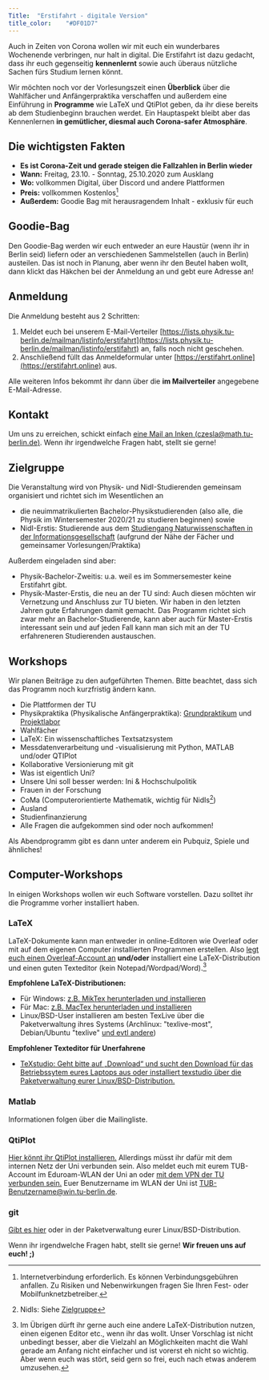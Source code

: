 ```yaml
---
Title:	"Erstifahrt - digitale Version"
title_color:	"#DF01D7"
---
```


Auch in Zeiten von Corona wollen wir mit euch ein wunderbares Wochenende verbringen, nur halt in digital. 
Die Erstifahrt ist dazu gedacht, dass ihr euch gegenseitig **kennenlernt** sowie auch überaus nützliche Sachen fürs Studium lernen könnt.

Wir möchten noch vor der Vorlesungszeit einen **Überblick** über die Wahlfächer und Anfängerpraktika verschaffen und außerdem eine Einführung in **Programme** wie LaTeX und QtiPlot geben, da ihr diese bereits ab dem Studienbeginn brauchen werdet. Ein Hauptaspekt bleibt aber das Kennenlernen **in gemütlicher, diesmal auch Corona-safer Atmosphäre**.

## Die wichtigsten Fakten
* **Es ist Corona-Zeit und gerade steigen die Fallzahlen in Berlin wieder**
* **Wann:** Freitag, 23.10. - Sonntag, 25.10.2020 zum Ausklang
* **Wo:** vollkommen Digital, über Discord und andere Plattformen
* **Preis:** vollkommen Kostenlos[^1]
* **Außerdem:** Goodie Bag mit herausragendem Inhalt - exklusiv für euch

[^1]: Internetverbindung erforderlich. Es können Verbindungsgebühren anfallen. Zu Risiken und Nebenwirkungen fragen Sie Ihren Fest- oder Mobilfunknetzbetreiber. 

## Goodie-Bag
Den Goodie-Bag werden wir euch entweder an eure Haustür (wenn ihr in Berlin seid) liefern oder an verschiedenen Sammelstellen (auch in Berlin) austeilen. Das ist noch in Planung, aber wenn ihr den Beutel haben wollt, dann klickt das Häkchen bei der Anmeldung an und gebt eure Adresse an!

## Anmeldung
Die Anmeldung besteht aus 2 Schritten:

1. Meldet euch bei unserem E-Mail-Verteiler [https://lists.physik.tu-berlin.de/mailman/listinfo/erstifahrt](https://lists.physik.tu-berlin.de/mailman/listinfo/erstifahrt) an, falls noch nicht geschehen.
2. Anschließend füllt das Anmeldeformular unter [https://erstifahrt.online](https://erstifahrt.online) aus.

Alle weiteren Infos bekommt ihr dann über die **im Mailverteiler** angegebene E-Mail-Adresse.

## Kontakt
Um uns zu erreichen, schickt einfach [eine Mail an Inken (czesla@math.tu-berlin.de)](mailto:czesla@math.tu-berlin.de).
Wenn ihr irgendwelche Fragen habt, stellt sie gerne!

## Zielgruppe
Die Veranstaltung wird von Physik- und NidI-Studierenden gemeinsam organisiert und richtet sich im Wesentlichen an
* die neuimmatrikulierten Bachelor-Physikstudierenden (also alle, die Physik im Wintersemester 2020/21 zu studieren beginnen) sowie
* NidI-Erstis: Studierende aus dem [Studiengang Naturwissenschaften in der Informationsgesellschaft](http://www.galilea.tu-berlin.de/index.php?id=155&L=0 "NidI") (aufgrund der Nähe der Fächer und gemeinsamer Vorlesungen/Praktika)

Außerdem eingeladen sind aber:
* Physik-Bachelor-Zweitis: u.a. weil es im Sommersemester keine Erstifahrt gibt.
* Physik-Master-Erstis, die neu an der TU sind: Auch diesen möchten wir Vernetzung und Anschluss zur TU bieten. Wir haben in den letzten Jahren gute Erfahrungen damit gemacht. Das Programm richtet sich zwar mehr an Bachelor-Studierende, kann aber auch für Master-Erstis interessant sein und auf jeden Fall kann man sich mit an der TU erfahreneren Studierenden austauschen.

## Workshops
Wir planen Beiträge zu den aufgeführten Themen. Bitte beachtet, dass sich das Programm noch kurzfristig ändern kann.

* Die Plattformen der TU
* Physikpraktika (Physikalische Anfängerpraktika): [Grundpraktikum](http://www.ioap.tu-berlin.de/grundpraktikum/) und [Projektlabor](http://www.pl-physik.tu-berlin.de/menue/home/)
* Wahlfächer
* LaTeX: Ein wissenschaftliches Textsatzsystem
* Messdatenverarbeitung und -visualisierung mit Python, MATLAB und/oder QTIPlot
* Kollaborative Versionierung mit git
* Was ist eigentlich Uni?
* Unsere Uni soll besser werden: Ini & Hochschulpolitik
* Frauen in der Forschung
* CoMa (Computerorientierte Mathematik, wichtig für NidIs[^2])
* Ausland
* Studienfinanzierung
* Alle Fragen die aufgekommen sind oder noch aufkommen!

Als Abendprogramm gibt es dann unter anderem ein Pubquiz, Spiele und ähnliches!

## Computer-Workshops
In einigen Workshops wollen wir euch Software vorstellen. Dazu solltet ihr die Programme vorher installiert haben.

### LaTeX
LaTeX-Dokumente kann man entweder in online-Editoren wie Overleaf oder mit auf dem eigenen Computer installierten Programmen erstellen.
Also [legt euch einen Overleaf-Account an](https://de.overleaf.com/project) **und/oder** installiert eine LaTeX-Distribution und einen guten Texteditor (kein Notepad/Wordpad/Word).[^3]

**Empfohlene LaTeX-Distributionen:**
* Für Windows: [z.B. MikTex herunterladen und installieren](http://miktex.org/download "MikTex") 
* Für Mac: [z.B. MacTex herunterladen und installieren](https://tug.org/mactex/mactex-download.html "MacTex")
* Linux/BSD-User installieren am besten TexLive über die Paketverwaltung ihres Systems (Archlinux: "texlive-most", Debian/Ubuntu "texlive" [und evtl andere](https://packages.debian.org/search?keywords=texlive))

**Empfohlener Texteditor für Unerfahrene**
* [TeXstudio: Geht bitte auf „Download“ und sucht den Download für das Betriebssytem eures Laptops aus oder installiert texstudio über die Paketverwaltung eurer Linux/BSD-Distribution.](http://www.texstudio.org "TeXstudio")

[^3]: Im Übrigen dürft ihr gerne auch eine andere LaTeX-Distribution nutzen, einen eigenen Editor etc., wenn ihr das wollt. Unser Vorschlag ist nicht unbedingt besser, aber die Vielzahl an Möglichkeiten macht die Wahl gerade am Anfang nicht einfacher und ist vorerst eh nicht so wichtig. Aber wenn euch was stört, seid gern so frei, euch nach etwas anderem umzusehen.

### Matlab
Informationen folgen über die Mailingliste.

### QtiPlot
[Hier könnt ihr QtiPlot installieren.](https://www.physik.tu-berlin.de/qtiplot "QtiPlot") Allerdings müsst ihr dafür mit dem internen Netz der Uni verbunden sein. Also meldet euch mit eurem TUB-Account im Eduroam-WLAN der Uni an oder [mit dem VPN der TU verbunden sein.](https://www.tubit.tu-berlin.de/menue/dienste/kommunikation_internet/vpn "Eine Anleitung") Euer Benutzername im WLAN der Uni ist TUB-Benutzername@win.tu-berlin.de.

### git
[Gibt es hier](https://git-scm.com/downloads "git Download-Seite") oder in der Paketverwaltung eurer Linux/BSD-Distribution.

[^2]: NidIs: Siehe [Zielgruppe](#Zielgruppe "Zielgruppe")

Wenn ihr irgendwelche Fragen habt, stellt sie gerne!
**Wir freuen uns auf euch! ;)**